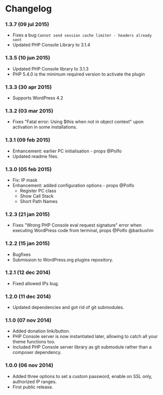 # Changelog

### 1.3.7 (09 jul 2015)
* Fixes a bug `Cannot send session cache limiter - headers already sent`
* Updated PHP Console Library to 3.1.4

### 1.3.5 (10 jun 2015)
* Updated PHP Console library to 3.1.3
* PHP 5.4.0 is the minimum required version to activate the plugin

### 1.3.3 (30 apr 2015)
* Supports WordPress 4.2

### 1.3.2 (03 mar 2015)
* Fixes "Fatal error: Using $this when not in object context" upon activation in some installations.

### 1.3.1 (09 feb 2015)
* Enhancement: earlier PC initialisation - props @Polfo
* Updated readme files.

### 1.3.0 (05 feb 2015)
* Fix: IP mask
* Enhancement: added configuration options - props @Polfo
  - Register PC class
  - Show Call Stack
  - Short Path Names

### 1.2.3 (21 jan 2015)

* Fixes "Wrong PHP Console eval request signature" error when executing WordPress code from terminal, props @Polfo @barbushin

### 1.2.2 (15 jan 2015)
* Bugfixes
* Submission to WordPress.org plugins repository.

### 1.2.1 (12 dec 2014) 
* Fixed allowed IPs bug.

### 1.2.0 (11 dec 2014) 
* Updated dependencies and got rid of git submodules.

### 1.1.0 (07 nov 2014) 
* Added donation link/button.
* PHP Console server is now instantiated later, allowing to catch all your theme functions too.
* Included PHP Console server library as git submodule rather than a composer dependency.

### 1.0.0 (06 nov 2014) 
* Added three options to set a custom password, enable on SSL only, authorized IP ranges.
* First public release.